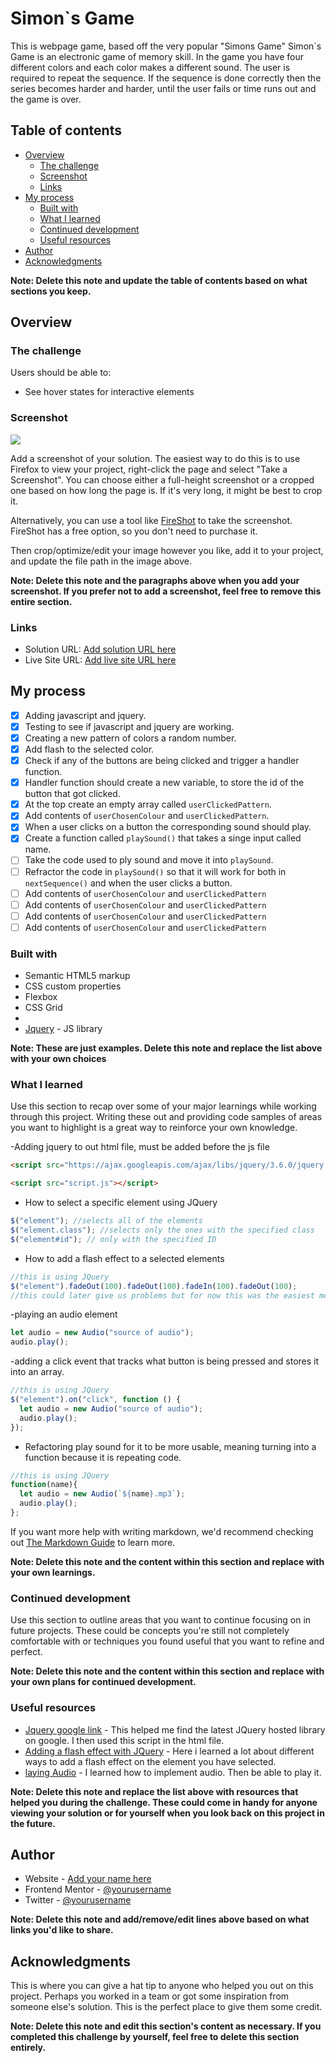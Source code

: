 # Simon`s Game

This is webpage game, based off the very popular "Simons Game" Simon`s Game is an electronic game of memory skill. In the game you have four different colors and each color makes a different sound. The user is required to repeat the sequence. If the sequence is done correctly then the series becomes harder and harder, until the user fails or time runs out and the game is over.

## Table of contents

- [Overview](#overview)
  - [The challenge](#the-challenge)
  - [Screenshot](#screenshot)
  - [Links](#links)
- [My process](#my-process)
  - [Built with](#built-with)
  - [What I learned](#what-i-learned)
  - [Continued development](#continued-development)
  - [Useful resources](#useful-resources)
- [Author](#author)
- [Acknowledgments](#acknowledgments)

**Note: Delete this note and update the table of contents based on what sections you keep.**

## Overview

### The challenge

Users should be able to:

- See hover states for interactive elements

### Screenshot

![](./screenshot.jpg)

Add a screenshot of your solution. The easiest way to do this is to use Firefox to view your project, right-click the page and select "Take a Screenshot". You can choose either a full-height screenshot or a cropped one based on how long the page is. If it's very long, it might be best to crop it.

Alternatively, you can use a tool like [FireShot](https://getfireshot.com/) to take the screenshot. FireShot has a free option, so you don't need to purchase it.

Then crop/optimize/edit your image however you like, add it to your project, and update the file path in the image above.

**Note: Delete this note and the paragraphs above when you add your screenshot. If you prefer not to add a screenshot, feel free to remove this entire section.**

### Links

- Solution URL: [Add solution URL here](https://your-solution-url.com)
- Live Site URL: [Add live site URL here](https://your-live-site-url.com)

## My process

- [x] Adding javascript and jquery.
- [x] Testing to see if javascript and jquery are working.
- [x] Creating a new pattern of colors a random number.
- [x] Add flash to the selected color.
- [x] Check if any of the buttons are being clicked and trigger a handler function.
- [x] Handler function should create a new variable, to store the id of the button that got clicked.
- [x] At the top create an empty array called `userClickedPattern`.
- [x] Add contents of `userChosenColour` and `userClickedPattern`.
- [x] When a user clicks on a button the corresponding sound should play.
- [x] Create a function called `playSound()` that takes a singe input called name.
- [ ] Take the code used to ply sound and move it into `playSound`.
- [ ] Refractor the code in `playSound()` so that it will work for both in `nextSequence()` and when the user clicks a button.
- [ ] Add contents of `userChosenColour` and `userClickedPattern`
- [ ] Add contents of `userChosenColour` and `userClickedPattern`
- [ ] Add contents of `userChosenColour` and `userClickedPattern`
- [ ] Add contents of `userChosenColour` and `userClickedPattern`

### Built with

- Semantic HTML5 markup
- CSS custom properties
- Flexbox
- CSS Grid
-
- [Jquery](https://code.jquery.com/) - JS library

**Note: These are just examples. Delete this note and replace the list above with your own choices**

### What I learned

Use this section to recap over some of your major learnings while working through this project. Writing these out and providing code samples of areas you want to highlight is a great way to reinforce your own knowledge.

-Adding jquery to out html file, must be added before the js file

```html
<script src="https://ajax.googleapis.com/ajax/libs/jquery/3.6.0/jquery.min.js"></script>

<script src="script.js"></script>
```

- How to select a specific element using JQuery

```js
$("element"); //selects all of the elements
$("element.class"); //selects only the ones with the specified class
$("element#id"); // only with the specified ID
```

- How to add a flash effect to a selected elements

```js
//this is using JQuery
$("element").fadeOut(100).fadeOut(100).fadeIn(100).fadeOut(100);
//this could later give us problems but for now this was the easiest method
```

-playing an audio element

```js
let audio = new Audio("source of audio");
audio.play();
```

-adding a click event that tracks what button is being pressed and stores it into an array.

```js
//this is using JQuery
$("element").on("click", function () {
  let audio = new Audio("source of audio");
  audio.play();
});
```

- Refactoring play sound for it to be more usable, meaning turning into a function because it is repeating code.

```js
//this is using JQuery
function(name){
  let audio = new Audio(`${name}.mp3`);
  audio.play();
};
```

If you want more help with writing markdown, we'd recommend checking out [The Markdown Guide](https://www.markdownguide.org/) to learn more.

**Note: Delete this note and the content within this section and replace with your own learnings.**

### Continued development

Use this section to outline areas that you want to continue focusing on in future projects. These could be concepts you're still not completely comfortable with or techniques you found useful that you want to refine and perfect.

**Note: Delete this note and the content within this section and replace with your own plans for continued development.**

### Useful resources

- [Jquery google link](https://developers.google.com/speed/libraries) - This helped me find the latest JQuery hosted library on google. I then used this script in the html file.
- [Adding a flash effect with JQuery](https://stackoverflow.com/questions/275931/how-do-you-make-an-element-flash-in-jquery) - Here i learned a lot about different ways to add a flash effect on the element you have selected.
- [laying Audio](https://stackoverflow.com/questions/9419263/how-to-play-audio) - I learned how to implement audio. Then be able to play it.

**Note: Delete this note and replace the list above with resources that helped you during the challenge. These could come in handy for anyone viewing your solution or for yourself when you look back on this project in the future.**

## Author

- Website - [Add your name here](https://www.your-site.com)
- Frontend Mentor - [@yourusername](https://www.frontendmentor.io/profile/yourusername)
- Twitter - [@yourusername](https://www.twitter.com/yourusername)

**Note: Delete this note and add/remove/edit lines above based on what links you'd like to share.**

## Acknowledgments

This is where you can give a hat tip to anyone who helped you out on this project. Perhaps you worked in a team or got some inspiration from someone else's solution. This is the perfect place to give them some credit.

**Note: Delete this note and edit this section's content as necessary. If you completed this challenge by yourself, feel free to delete this section entirely.**
